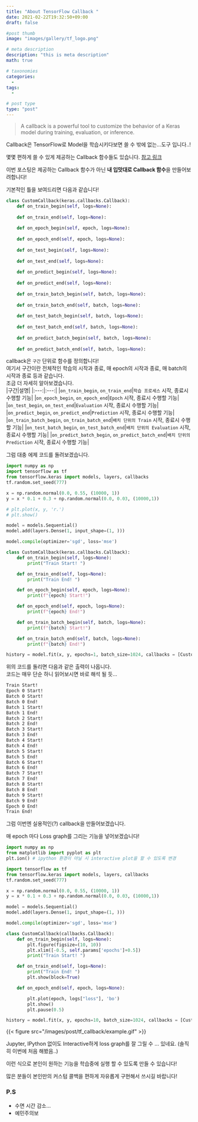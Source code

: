 ```yaml
---
title: "About TensorFlow Callback "
date: 2021-02-22T19:32:50+09:00
draft: false

#post thumb
image: "images/gallery/tf_logo.png"

# meta description
description: "this is meta description"
math: true

# taxonomies
categories:
  - 
tags:
  - 

# post type
type: "post"
---
```


> A callback is a powerful tool to customize the behavior of a Keras model during training, evaluation, or inference.

Callback은 TensorFlow로 Model을 학습시키다보면 쓸 수 밖에 없는...도구 입니다..!

몇몇 편하게 쓸 수 있게 제공하는 Callback 함수들도 있습니다.  [참고 링크](https://www.tensorflow.org/api_docs/python/tf/keras/callbacks)

이번 포스팅은 제공하는 Callback 함수가 아닌 **내 입맛대로 Callback 함수**을 만들어보려합니다!

기본적인 틀을 보여드리면 다음과 같습니다!

``` python
class CustomCallback(keras.callbacks.Callback):
    def on_train_begin(self, logs=None):
        
    def on_train_end(self, logs=None):
        
    def on_epoch_begin(self, epoch, logs=None):
        
    def on_epoch_end(self, epoch, logs=None):
        
    def on_test_begin(self, logs=None):
        
    def on_test_end(self, logs=None):
        
    def on_predict_begin(self, logs=None):
        
    def on_predict_end(self, logs=None):
        
    def on_train_batch_begin(self, batch, logs=None):
        
    def on_train_batch_end(self, batch, logs=None):
        
    def on_test_batch_begin(self, batch, logs=None):
        
    def on_test_batch_end(self, batch, logs=None):
        
    def on_predict_batch_begin(self, batch, logs=None):
        
    def on_predict_batch_end(self, batch, logs=None):
```

callback은 `구간` 단위로 함수를 정의합니다!  
여기서 구간이란 전체적인 학습의 시작과 종료, 매 epoch의 시작과 종료, 매 batch의 시작과 종료 등과 같습니다.  
조금 더 자세히 알아보겠습니다.  
|구간|설명|
|:---:|:---:|
|`on_train_begin`, `on_train_end`|`학습 프로세스` 시작, 종료시 수행할 기능|
|`on_epoch_begin`, `on_epoch_end`|`Epoch` 시작, 종료시 수행할 기능|
|`on_test_begin`, `on_test_end`|`Evaluation` 시작, 종료시 수행할 기능|
|`on_predict_begin`, `on_predict_end`|`Prediction` 시작, 종료시 수행할 기능|
|`on_train_batch_begin`, `on_train_batch_end`|`배치 단위의 Train` 시작, 종료시 수행할 기능|
|`on_test_batch_begin`, `on_test_batch_end`|`배치 단위의 Evaluation` 시작, 종료시 수행할 기능|
|`on_predict_batch_begin`, `on_predict_batch_end`|`배치 단위의 Prediction` 시작, 종료시 수행할 기능|

그럼 대충 에제 코드를 돌려보겠습니다. 

``` python
import numpy as np
import tensorflow as tf
from tensorflow.keras import models, layers, callbacks
tf.random.set_seed(777)

x = np.random.normal(0.0, 0.55, (10000, 1))
y = x * 0.1 + 0.3 + np.random.normal(0.0, 0.03, (10000,1))

# plt.plot(x, y, 'r.')
# plt.show()

model = models.Sequential()
model.add(layers.Dense(1, input_shape=(1, )))

model.compile(optimizer='sgd', loss='mse')

class CustomCallback(keras.callbacks.Callback):
    def on_train_begin(self, logs=None):
        print("Train Start! ")

    def on_train_end(self, logs=None):
        print("Train End! ")

    def on_epoch_begin(self, epoch, logs=None):
        print(f"{epoch} Start!")

    def on_epoch_end(self, epoch, logs=None):
        print(f"{epoch} End!")

    def on_train_batch_begin(self, batch, logs=None):
        print(f"{batch} Start!")

    def on_train_batch_end(self, batch, logs=None):
        print(f"{batch} End!")

history = model.fit(x, y, epochs=1, batch_size=1024, callbacks = [CustomCallback()], verbose = 0)
```
위의 코드를 돌리면 다음과 같은 출력이 나옵니다.  
코드는 매우 단순 하니 읽어보시면 바로 해석 될 듯...

``` bash
Train Start! 
Epoch 0 Start!
Batch 0 Start!
Batch 0 End!
Batch 1 Start!
Batch 1 End!
Batch 2 Start!
Batch 2 End!
Batch 3 Start!
Batch 3 End!
Batch 4 Start!
Batch 4 End!
Batch 5 Start!
Batch 5 End!
Batch 6 Start!
Batch 6 End!
Batch 7 Start!
Batch 7 End!
Batch 8 Start!
Batch 8 End!
Batch 9 Start!
Batch 9 End!
Epoch 0 End!
Train End! 
```

그럼 이번엔 실용적인(?) callback을 만들어보겠습니다. 

매 epoch 마다 Loss graph를 그리는 기능을 넣어보겠습니다!

```python
import numpy as np
from matplotlib import pyplot as plt
plt.ion() # ipython 환경이 아닐 시 interactive plot을 할 수 있도록 변경

import tensorflow as tf
from tensorflow.keras import models, layers, callbacks
tf.random.set_seed(777)

x = np.random.normal(0.0, 0.55, (10000, 1))
y = x * 0.1 + 0.3 + np.random.normal(0.0, 0.03, (10000,1))

model = models.Sequential()
model.add(layers.Dense(1, input_shape=(1, )))

model.compile(optimizer='sgd', loss='mse')

class CustomCallback(callbacks.Callback):
    def on_train_begin(self, logs=None):
        plt.figure(figsize=(10, 10))
        plt.xlim([-0.5, self.params['epochs']+0.5])
        print("Train Start! ")

    def on_train_end(self, logs=None):
        print("Train End! ")
        plt.show(block=True)

    def on_epoch_end(self, epoch, logs=None):

        plt.plot(epoch, logs["loss"], 'bo')
        plt.show()
        plt.pause(0.5)

history = model.fit(x, y, epochs=10, batch_size=1024, callbacks = [CustomCallback()])


```

{{< figure src="/images/post/tf_callback/example.gif" >}}


Jupyter, IPython 없이도 Interactive하게 loss graph를 잘 그릴 수 ... 있네요. (솔직히 이번에 처음 해봤음..)

이런 식으로 본인이 원하는 기능을 학습중에 실행 할 수 있도록 만들 수 있습니다!

많은 분들이 본인만의 커스텀 콜백을 편하게 자유롭게 구현해서 쓰시길 바랍니다!

### P.S
- 수면 시간 감소...
- 예민주의보